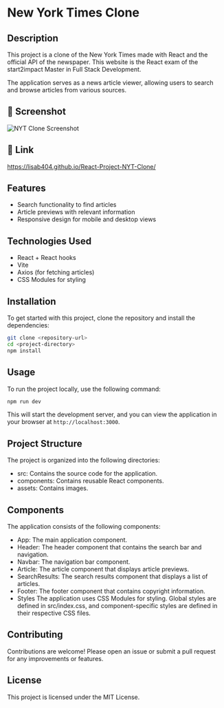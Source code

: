 # New York Times Clone

## Description
This project is a clone of the New York Times made with React and the official API of the newspaper. This website is the React exam of the start2impact Master in Full Stack Development.

The application serves as a news article viewer, allowing users to search and browse articles from various sources.

## 📸 Screenshot
![NYT Clone Screenshot](https://github.com/user-attachments/assets/f0bef5e3-ca5e-4bdc-b241-4f723df8a911)


## 🔗 Link
https://lisab404.github.io/React-Project-NYT-Clone/

## Features
- Search functionality to find articles
- Article previews with relevant information
- Responsive design for mobile and desktop views

## Technologies Used
- React + React hooks
- Vite
- Axios (for fetching articles)
- CSS Modules for styling

## Installation
To get started with this project, clone the repository and install the dependencies:

```bash
git clone <repository-url>
cd <project-directory>
npm install
```

## Usage
To run the project locally, use the following command:

```bash
npm run dev
```

This will start the development server, and you can view the application in your browser at `http://localhost:3000`.

## Project Structure
The project is organized into the following directories:
- src: Contains the source code for the application.
- components: Contains reusable React components.
- assets: Contains images.

## Components
The application consists of the following components:

- App: The main application component.
- Header: The header component that contains the search bar and navigation.
- Navbar: The navigation bar component.
- Article: The article component that displays article previews.
- SearchResults: The search results component that displays a list of articles.
- Footer: The footer component that contains copyright information.
- Styles
The application uses CSS Modules for styling. Global styles are defined in src/index.css, and component-specific styles are defined in their respective CSS files.

## Contributing
Contributions are welcome! Please open an issue or submit a pull request for any improvements or features.

## License
This project is licensed under the MIT License.
